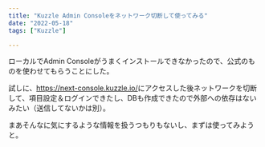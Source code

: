 ```yaml
---
title: "Kuzzle Admin Consoleをネットワーク切断して使ってみる"
date: "2022-05-18"
tags: ["Kuzzle"]

---
```


ローカルでAdmin Consoleがうまくインストールできなかったので、公式のものを使わせてもらうことにした。

試しに、<https://next-console.kuzzle.io/>にアクセスした後ネットワークを切断して、項目設定＆ログインできたし、DBも作成できたので外部への依存はないみたい（送信してないかは別）。

まあそんなに気にするような情報を扱うつもりもないし、まずは使ってみようと。
